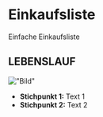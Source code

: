 # Einkaufsliste
Einfache Einkaufsliste

## LEBENSLAUF


!["Bild"](/home/johannes/Bilder/ "Bild.png")
* __Stichpunkt 1:__ Text 1
* __Stichpunkt 2:__ Text 2
